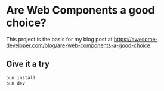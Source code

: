 # Are Web Components a good choice?

This project is the basis for my blog post at https://awesome-developer.com/blog/are-web-components-a-good-choice.

## Give it a try

```bash
bun install
bun dev
```
